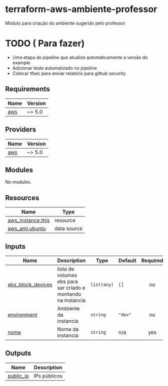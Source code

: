 # terraform-aws-ambiente-professor
Módulo para criação do ambiente sugerido pelo professor


# TODO ( Para fazer)

 - Uma etapa do pipeline que atualize automaticamente a versão do example
 - Adicionar teste automatizado no pipeline
 - Colocar tfsec para enviar relatório para github security
<!-- BEGIN_TF_DOCS -->
## Requirements

| Name | Version |
|------|---------|
| <a name="requirement_aws"></a> [aws](#requirement\_aws) | ~> 5.0 |

## Providers

| Name | Version |
|------|---------|
| <a name="provider_aws"></a> [aws](#provider\_aws) | ~> 5.0 |

## Modules

No modules.

## Resources

| Name | Type |
|------|------|
| [aws_instance.this](https://registry.terraform.io/providers/hashicorp/aws/latest/docs/resources/instance) | resource |
| [aws_ami.ubuntu](https://registry.terraform.io/providers/hashicorp/aws/latest/docs/data-sources/ami) | data source |

## Inputs

| Name | Description | Type | Default | Required |
|------|-------------|------|---------|:--------:|
| <a name="input_ebs_block_devices"></a> [ebs\_block\_devices](#input\_ebs\_block\_devices) | lista de volumes ebs para ser criado e montando na instancia | `list(any)` | `[]` | no |
| <a name="input_environment"></a> [environment](#input\_environment) | Ambiente da instancia | `string` | `"dev"` | no |
| <a name="input_nome"></a> [nome](#input\_nome) | Nome da instancia | `string` | n/a | yes |

## Outputs

| Name | Description |
|------|-------------|
| <a name="output_public_ip"></a> [public\_ip](#output\_public\_ip) | IPs públicos |
<!-- END_TF_DOCS -->
